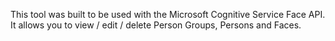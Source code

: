This tool was built to be used with the Microsoft Cognitive Service Face API.  It allows you to view / edit / delete Person Groups, Persons and Faces.


